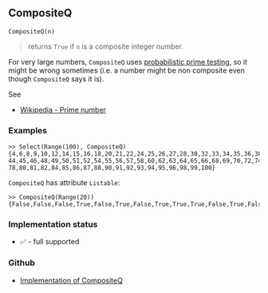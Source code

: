 ## CompositeQ

```
CompositeQ(n)
```

> returns `True` if `n` is a composite integer number.   
 
For very large numbers, `CompositeQ` uses [probabilistic prime testing](https://en.wikipedia.org/wiki/Prime_number#Primality_testing_versus_primality_proving), so it might be wrong sometimes (i.e. a number might be non composite even though `CompositeQ` says it is).

See
* [Wikipedia - Prime number](https://en.wikipedia.org/wiki/Prime_number) 

### Examples

```
>> Select(Range(100), CompositeQ)
{4,6,8,9,10,12,14,15,16,18,20,21,22,24,25,26,27,28,30,32,33,34,35,36,38,39,40,42,
44,45,46,48,49,50,51,52,54,55,56,57,58,60,62,63,64,65,66,68,69,70,72,74,75,76,77,
78,80,81,82,84,85,86,87,88,90,91,92,93,94,95,96,98,99,100}
```

`CompositeQ` has attribute `Listable`: 

```
>> CompositeQ(Range(20)) 
{False,False,False,True,False,True,False,True,True,True,False,True,False,True,True,True,False,True,False,True}
```







### Implementation status

* &#x2705; - full supported

### Github

* [Implementation of CompositeQ](https://github.com/axkr/symja_android_library/blob/master/symja_android_library/matheclipse-core/src/main/java/org/matheclipse/core/builtin/PredicateQ.java#L317) 
